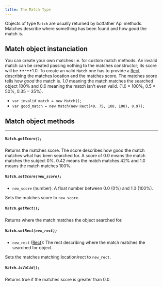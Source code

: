 ```yaml
---
title: The Match Type
---
```


Objects of type `Match` are usually returned by botfather Api methods. Matches describe where something has been found and how _good_ the match is.

## Match object instanciation

You can create your own matches i.e. for custom match methods. An invalid match can be created passing nothing to the matches constructor; its score will be **-**1.0. To create an valid `Match` one has to provide a [Rect](../rect/) describing the matches location and the matches score. The matches score tells how _good_ the match is. _1.0_ meaning the match matches the searched object 100% and 0.0 meaning the match isn't even valid. (1.0 = 100%, 0.5 = 50%, 0.35 = 35%).

- `var invalid_match = new Match();`
- `var good_match = new Match(new Rect(40, 75, 100, 100), 0.97);`

## Match object methods

---

##### `Match.getScore();`

Returns the matches score. The score describes how good the match matches what has been searched for. A score of 0.0 means the match matches the subject 0%. 0.42 means the match matches 42% and 1.0 means the match matches 100%.

##### `Match.setScore(new_score);`

- `new_score` (number): A float number between 0.0 (0%) and 1.0 (100%).

Sets the matches score to `new_score`.

##### `Match.getRect();`

Returns where the match matches the object searched for.

##### `Match.setRect(new_rect);`

- `new_rect` ([Rect](../rect)): The rect describing where the match matches the searched for object.

Sets the matches matching location/rect to `new_rect`.

##### `Match.isValid();`

Returns true if the matches score is greater than 0.0.
